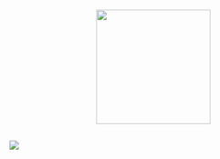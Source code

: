 ### 
###

<div align="center">
  <!--
  <img height="180em" src="https://github-readme-stats.vercel.app/api?username=Julianavcarvalho&show_icons=true&theme=dark&include_all_commits=true&count_private=true"/> -->
  <img height="200em" src="https://github-readme-stats.vercel.app/api/top-langs/?username=Juliana-senaisp&layout=compact&langs_count=16&theme=dark"/>
</div>

  ##
  
<div>
  <a href = "mailto:juliana.senaisp@gmail.com"><img src="https://img.shields.io/badge/Gmail-D14836?style=for-the-badge&logo=gmail&logoColor=white" target="_blank"></a> 


<!-- ![Snake animation](https://github.com/Juliana-senaisp/Juliana-senaisp/blob/output/github-contribution-grid-snake.svg)
 -->
